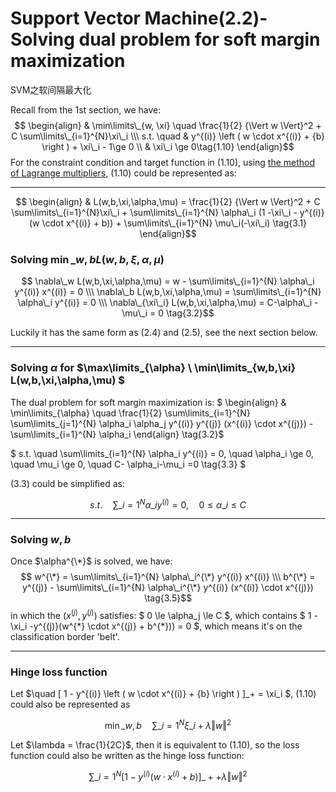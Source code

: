 # Support Vector Machine(2.2)-Solving dual problem for soft margin maximization


SVM之软间隔最大化

<!--more-->

Recall from the 1st section, we have:
$$ \begin{align}
& \min\limits\_{w, \xi} \quad \frac{1}{2} {\Vert w \Vert}^2 + C \sum\limits\_{i=1}^{N}\xi\_i   \\\
s.t. \quad & y^{(i)} \left ( w \cdot x^{(i)} + {b} \right ) + \xi\_i - 1\ge  0 \\
& \xi\_i \ge 0\tag{1.10}
\end{align}$$
For the constraint condition and target function in (1.10), using  [the method of Lagrange multipliers](https://www.wikiwand.com/en/Lagrange\_multiplier), (1.10) could be represented as:



---

$$ \begin{align}
& L(w,b,\xi,\alpha,\mu) = \frac{1}{2} {\Vert w \Vert}^2 + C \sum\limits\_{i=1}^{N}\xi\_i + \sum\limits\_{i=1}^{N} \alpha\_i (1 -\xi\_i - y^{(i)}(w \cdot x^{(i)} + b)) + \sum\limits\_{i=1}^{N} \mu\_i(-\xi\_i)
\tag{3.1} \end{align}$$

###  Solving $\min\limits\_{w,b} L(w,b,\xi,\alpha,\mu)$
 $$ \nabla\_w  L(w,b,\xi,\alpha,\mu) = w -  \sum\limits\_{i=1}^{N} \alpha\_i y^{(i)} x^{(i)} = 0 \\\
 \nabla\_b  L(w,b,\xi,\alpha,\mu) = \sum\limits\_{i=1}^{N} \alpha\_i y^{(i)} = 0 \\\
 \nabla\_{\xi\_i}  L(w,b,\xi,\alpha,\mu) = C-\alpha\_i - \mu\_i = 0
\tag{3.2}$$

Luckily it has the same form as (2.4) and (2.5), see the next section below.

---

###  Solving $\alpha$ for $\max\limits\_{\alpha} \ \min\limits\_{w,b,\xi} L(w,b,\xi,\alpha,\mu) $
The dual problem for soft margin maximization is:
$ \begin{align}
& \min\limits\_{\alpha} \quad \frac{1}{2}  \sum\limits\_{i=1}^{N}  \sum\limits\_{j=1}^{N} \alpha\_i \alpha\_j y^{(i)} y^{(j)} (x^{(i)} \cdot x^{(j)}) - \sum\limits\_{i=1}^{N} \alpha\_i 
\end{align} \tag{3.2}$

$ s.t. \quad \sum\limits\_{i=1}^{N} \alpha\_i y^{(i)} = 0, \quad
 \alpha\_i \ge 0, \quad 
 \mu\_i \ge 0, \quad
 C- \alpha\_i-\mu\_i =0 
\tag{3.3} $

(3.3) could be simplified as:

$$ s.t. \quad \sum\limits\_{i=1}^{N} \alpha\_i y^{(i)} = 0, \quad 0 \le \alpha\_i \le C \tag{3.4}$$

---

### Solving $w,b$
Once $\alpha^{\*}$ is solved, we have:
$$ w^{\*} =  \sum\limits\_{i=1}^{N} \alpha\_i^{\*} y^{(i)} x^{(i)} \\\
b^{\*} = y^{(j)} - \sum\limits\_{i=1}^{N} \alpha\_i^{\*} y^{(i)} (x^{(i)} \cdot x^{(j)})
 \tag{3.5}$$
 in which the $(x^{(j)}, y^{(j)})$ satisfies: $ 0 \le \alpha\_j \le C $, which contains $ 1 - \xi\_i -y^{(j)}(w^{\*} \cdot x^{(j)} + b^{\*})) = 0 $, which means it's on the classification border 'belt'.

---

### Hinge loss function

Let $\quad [ 1 - y^{(i)} \left ( w \cdot x^{(i)} + {b} \right ) ]\_+ = \xi\_i $, (1.10) could also be represented as

$$\min\limits\_{w,b} \quad \sum\limits\_{i=1}^N \xi\_i + \lambda {\Vert w \Vert}^2 \tag{3.6}$$

Let $\lambda = \frac{1}{2C}$, then it is equivalent to (1.10), so the loss function  could also be written as the hinge loss function:

$$ \sum\limits\_{i=1}^N[ 1 - y^{(i)} \left ( w \cdot x^{(i)} + {b} \right ) ]\_+ +  \lambda {\Vert w \Vert}^2 \tag{3.7}$$
